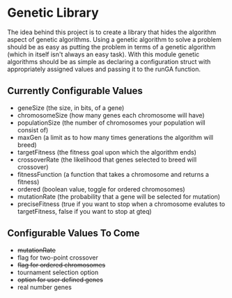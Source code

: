 Genetic Library
===============


The idea behind this project is to create a library that hides the algorithm aspect of genetic algorithms. Using a genetic algorithm to solve a problem should be as easy as putting the problem in terms of a genetic algorithm (which in itself isn't always an easy task). With this module genetic algorithms should be as simple as declaring a configuration struct with appropriately assigned values and passing it to the runGA function. 

Currently Configurable Values
-----------------------------

   - geneSize        (the size, in bits, of a gene)
   - chromosomeSize  (how many genes each chromosome will have)
   - populationSize  (the number of chromosomes your population will consist of)
   - maxGen          (a limit as to how many times generations the algorithm will breed)
   - targetFitness   (the fitness goal upon which the algorithm ends)
   - crossoverRate   (the likelihood that genes selected to breed will crossover)
   - fitnessFunction (a function that takes a chromosome and returns a fitness)
   - ordered         (boolean value, toggle for ordered chromosomes)
   - mutationRate    (the probability that a gene will be selected for mutation)
   - preciseFitness  (true if you want to stop when a chromosome evalutes to targetFitness, false if you want to stop at gteq)

Configurable Values To Come
---------------------------

   - ~~mutationRate~~
   - flag for two-point crossover
   - ~~flag for ordered chromosomes~~
   - tournament selection option
   - ~~option for user defined genes~~
   - real number genes
